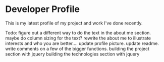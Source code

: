 # Developer Profile

This is my latest profile of my project and work I've done recently. 


Todo:
figure out a different way to do the text in the about me section. maybe do column sizing for the text?
rewrite the about me to illustrate interests and who you are better....
update profile picture.
update readme.
write comments on a few of the bigger functions.
building the project section with jquery
building the technologies section with jquery